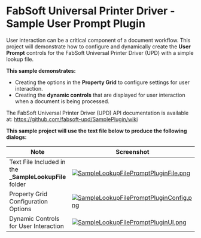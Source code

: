 # FabSoft Universal Printer Driver - Sample User Prompt Plugin
User interaction can be a critical component of a document workflow. This project will demonstrate how to configure and dynamically create the **User Prompt** controls for the FabSoft Universal Printer Driver (UPD) with a simple lookup file.

**This sample demonstrates:**

* Creating the options in the **Property Grid** to configure settings for user interaction.
* Creating the **dynamic controls** that are displayed for user interaction when a document is being processed.

The FabSoft Universal Printer Driver (UPD) API documentation is available at: https://github.com/fabsoft-upd/SamplePlugin/wiki

**This sample project will use the text file below to produce the following dialogs:**


| Note | Screenshot |
|---|---|
|Text File Included in the **_SampleLookupFile** folder|[![SampleLookupFilePromptPluginFile.png](../../../SamplePlugin/wiki/images/SampleLookupFilePromptPluginFile.png)](../../../SamplePlugin/wiki/images/SampleLookupFilePromptPluginFile.png)|
|Property Grid Configuration Options|[![SampleLookupFilePromptPluginConfig.png](../../../SamplePlugin/wiki/images/SampleLookupFilePromptPluginConfig.png)](../../../SamplePlugin/wiki/images/SampleLookupFilePromptPluginConfig.png)|
|Dynamic Controls for User Interaction|[![SampleLookupFilePromptPluginUI.png](../../../SamplePlugin/wiki/images/SampleLookupFilePromptPluginUI.png)](../../../SamplePlugin/wiki/images/SampleLookupFilePromptPluginUI.png)|
